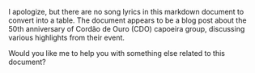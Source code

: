 I apologize, but there are no song lyrics in this markdown document to convert into a table. The document appears to be a blog post about the 50th anniversary of Cordão de Ouro (CDO) capoeira group, discussing various highlights from their event. 

Would you like me to help you with something else related to this document?